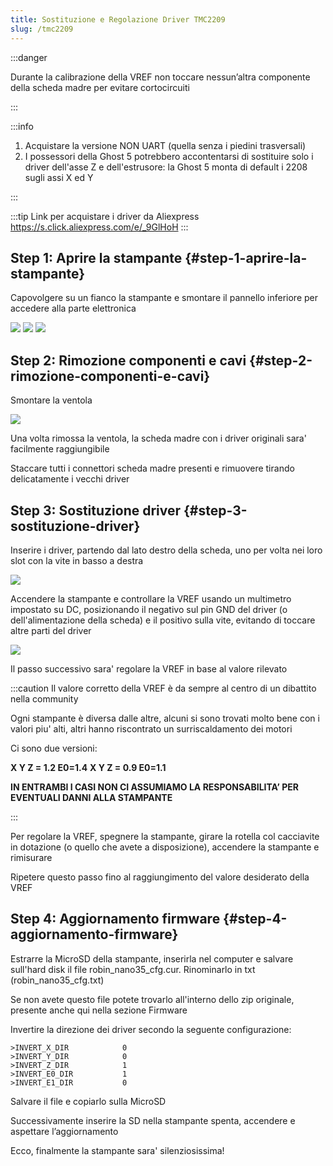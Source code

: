```yaml
---
title: Sostituzione e Regolazione Driver TMC2209
slug: /tmc2209
---
```


:::danger

Durante la calibrazione della VREF non toccare nessun’altra componente della scheda madre per evitare cortocircuiti

:::

:::info



1. Acquistare la versione NON UART (quella senza i piedini trasversali)
2. I possessori della Ghost 5 potrebbero accontentarsi di sostituire solo i driver dell'asse Z e dell'estrusore: la Ghost 5 monta di default i 2208 sugli assi X ed Y

:::

:::tip Link per acquistare i driver da Aliexpress
https://s.click.aliexpress.com/e/_9GlHoH
:::

## Step 1: Aprire la stampante {#step-1-aprire-la-stampante}
Capovolgere su un fianco la stampante e smontare il pannello inferiore per accedere alla parte elettronica

[![](/img/driver1.jpg)](/img/driver1.jpg)
[![](/img/driver2.jpg)](/img/driver2.jpg)
[![](/img/driver3.jpg)](/img/driver3.jpg)

## Step 2: Rimozione componenti e cavi {#step-2-rimozione-componenti-e-cavi}
Smontare la ventola

[![](/img/driver4.jpg)](/img/driver4.jpg)

Una volta rimossa la ventola, la scheda madre con i driver originali sara' facilmente raggiungibile

Staccare tutti i connettori scheda madre presenti e rimuovere tirando delicatamente i vecchi driver

## Step 3: Sostituzione driver {#step-3-sostituzione-driver}
Inserire i driver, partendo dal lato destro della scheda, uno per volta nei loro slot con la vite in basso a destra

[![](/img/driver5.jpg)](/img/driver5.jpg)

Accendere la stampante e controllare la VREF usando un multimetro impostato su DC, posizionando il negativo sul pin GND del driver (o dell'alimentazione della scheda) e il positivo sulla vite, evitando di toccare altre parti del driver

[![](/img/driver6.jpg)](/img/driver6.jpg)

Il passo successivo sara' regolare la VREF in base al valore rilevato

:::caution
Il valore corretto della VREF è da sempre al centro di un dibattito nella community

Ogni stampante è diversa dalle altre, alcuni si sono trovati molto bene con i valori piu' alti, altri hanno riscontrato un surriscaldamento dei motori

Ci sono due versioni:

**X Y Z = 1.2 E0=1.4**
**X Y Z = 0.9 E0=1.1**

**IN ENTRAMBI I CASI NON CI ASSUMIAMO LA RESPONSABILITA’ PER EVENTUALI DANNI ALLA STAMPANTE**

:::

Per regolare la VREF, spegnere la stampante, girare la rotella col cacciavite in dotazione (o quello che avete a disposizione), accendere la stampante e rimisurare

Ripetere questo passo fino al raggiungimento del valore desiderato della VREF

## Step 4: Aggiornamento firmware {#step-4-aggiornamento-firmware}

Estrarre la MicroSD della stampante, inserirla nel computer e salvare sull'hard disk il file robin_nano35_cfg.cur. Rinominarlo in txt (robin_nano35_cfg.txt)

Se non avete questo file potete trovarlo all'interno dello zip originale, presente anche qui nella sezione Firmware

Invertire la direzione dei driver secondo la seguente configurazione:
```
>INVERT_X_DIR 	         0	
>INVERT_Y_DIR 	         0
>INVERT_Z_DIR            1
>INVERT_E0_DIR           1
>INVERT_E1_DIR           0
```

Salvare il file e copiarlo sulla MicroSD

Successivamente inserire la SD nella stampante spenta, accendere e aspettare l’aggiornamento

Ecco, finalmente la stampante sara' silenziosissima!
